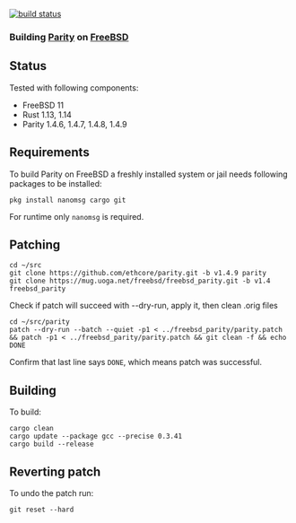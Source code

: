 [![build status](https://mug.uoga.net/freebsd/freebsd_parity/badges/v1.4/build.svg)](https://mug.uoga.net/freebsd/freebsd_parity/builds)
### Building [Parity](https://github.com/ethcore/parity) on [FreeBSD](https://www.freebsd.org)

## Status
Tested with following components:
- FreeBSD 11
- Rust 1.13, 1.14
- Parity 1.4.6, 1.4.7, 1.4.8, 1.4.9

## Requirements
To build Parity on FreeBSD a freshly installed system or jail needs following packages to be installed:
```shell
pkg install nanomsg cargo git
```
For runtime only `nanomsg` is required.

## Patching
```shell
cd ~/src
git clone https://github.com/ethcore/parity.git -b v1.4.9 parity
git clone https://mug.uoga.net/freebsd/freebsd_parity.git -b v1.4 freebsd_parity
```

Check if patch will succeed with --dry-run, apply it, then clean .orig files
```shell
cd ~/src/parity
patch --dry-run --batch --quiet -p1 < ../freebsd_parity/parity.patch && patch -p1 < ../freebsd_parity/parity.patch && git clean -f && echo DONE
```
Confirm that last line says `DONE`, which means patch was successful.

## Building
To build:
```shell
cargo clean
cargo update --package gcc --precise 0.3.41
cargo build --release
```

## Reverting patch
To undo the patch run:
```shell
git reset --hard
```
